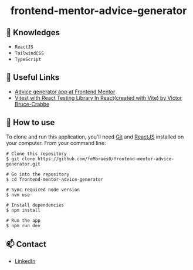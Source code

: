 <h1 align="center">frontend-mentor-advice-generator</h1>

## :rocket: Knowledges
 - `ReactJS`
 - `TailwindCSS`
 - `TypeScript`

## :paperclip: Useful Links
 - [Advice generator app at Frontend Mentor](https://www.frontendmentor.io/challenges/advice-generator-app-QdUG-13db)
 - [Vitest with React Testing Library In React(created with Vite) by Victor Bruce-Crabbe](https://victorbruce82.medium.com/vitest-with-react-testing-library-in-react-created-with-vite-3552f0a9a19a)

## :book: How to use

To clone and run this application, you'll need [Git](https://git-scm.com/downloads) and [ReactJS](https://react.dev/learn) installed on your computer. From your command line:

```
# Clone this repository
$ git clone https://github.com/feMoraes0/frontend-mentor-advice-generator.git

# Go into the repository
$ cd frontend-mentor-advice-generator

# Sync required node version
$ nvm use

# Install dependencies
$ npm install

# Run the app
$ npm run dev
```

## :mailbox: Contact
  - <a target="_blank" href="https://www.linkedin.com/in/fernando-moraes-48a26916a/">LinkedIn</a>

